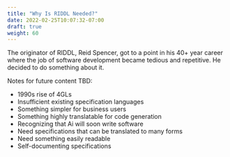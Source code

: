```yaml
---
title: "Why Is RIDDL Needed?"
date: 2022-02-25T10:07:32-07:00
draft: true
weight: 60
---
```


The originator of RIDDL, Reid Spencer, got to a point in his 40+ year career
where the job of software development became tedious and repetitive. He decided 
to do something about it.

Notes for future content TBD:
* 1990s rise of 4GLs
* Insufficient existing specification languages
* Something simpler for business users
* Something highly translatable for code generation
* Recognizing that Ai will soon write software
* Need specifications that can be translated to many forms
* Need something easily readable 
* Self-documenting specifications

